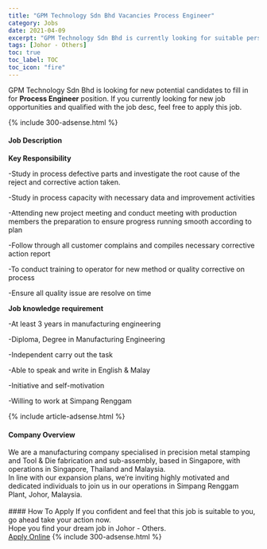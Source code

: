 ```yaml
---
title: "GPM Technology Sdn Bhd Vacancies Process Engineer" 
category: Jobs 
date: 2021-04-09 
excerpt: "GPM Technology Sdn Bhd is currently looking for suitable person to fill in the Process Engineer which based in Johor - Others" 
tags: [Johor - Others] 
toc: true 
toc_label: TOC 
toc_icon: "fire" 
--- 
```


<p>GPM Technology Sdn Bhd is looking for new potential candidates to fill in for <b>Process Engineer</b> position. If you currently looking for new job opportunities and qualified with the job desc, feel free to apply this job.
</p>{% include 300-adsense.html %} 
<div><div><h4>Job Description</h4></div><div><div><span><div><p><strong>Key Responsibility</strong></p><p>-Study in process defective parts and investigate the root cause of the reject and corrective action taken.</p><p>-Study in process capacity with necessary data and improvement activities</p><p>-Attending new project meeting and conduct meeting with production members the preparation to ensure progress running smooth according to plan</p><p>-Follow through all customer complains and compiles necessary corrective action report</p><p>-To conduct training to operator for new method or quality corrective on process</p><p>-Ensure all quality issue are resolve on time</p><p><strong>Job knowledge requirement</strong></p><p>-At least 3 years in manufacturing engineering</p><p>-Diploma, Degree in Manufacturing Engineering</p><p>-Independent carry out the task</p><p>-Able to speak and write in English &amp; Malay</p><p>-Initiative and self-motivation</p><p>-Willing to work at Simpang Renggam</p></div></span></div></div></div> 
{% include article-adsense.html %} 
<div><div><h4>Company Overview</h4></div><div><div><span><div><div>We are a manufacturing company specialised in precision metal stamping and Tool &amp; Die fabrication and sub-assembly, based in Singapore, with operations in Singapore, Thailand and Malaysia.</div>
<div>In line with our expansion plans, we&#8217;re inviting highly motivated and dedicated individuals to join us in our operations&#160;in Simpang Renggam Plant, Johor, Malaysia.<br>
&#160;</div></div></span></div></div></div> 
#### How To Apply 
If you confident and feel that this job is suitable to you, go ahead take your action now. <br/> 
Hope you find your dream job in Johor - Others. <br/> 
<a href="https://www.jobstreet.com.my/en/job/process-engineer-4529978?jobId=jobstreet-my-job-4529978&" class="btn btn--info" target="_blank" rel="nofollow noopenner">Apply Online</a> 
{% include 300-adsense.html %} 